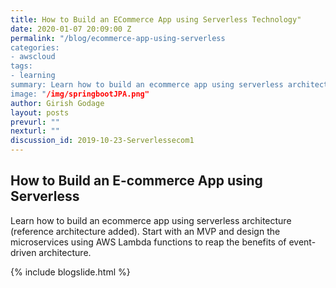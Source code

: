 ```yaml
---
title: How to Build an ECommerce App using Serverless Technology"
date: 2020-01-07 20:09:00 Z
permalink: "/blog/ecommerce-app-using-serverless
categories:
- awscloud
tags:
- learning
summary: Learn how to build an ecommerce app using serverless architecture (reference architecture added). Start with an MVP and design the microservices using AWS Lambda functions to reap the benefits of event-driven architecture.
image: "/img/springbootJPA.png"
author: Girish Godage
layout: posts
prevurl: ""
nexturl: ""
discussion_id: 2019-10-23-Serverlessecom1
---
```


## How to Build an E-commerce App using Serverless
Learn how to build an ecommerce app using serverless architecture (reference architecture added). Start with an MVP and design the microservices using AWS Lambda functions to reap the benefits of event-driven architecture.

{% include blogslide.html %}
 
